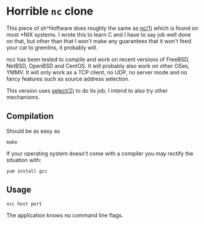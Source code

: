 # Horrible `nc` clone

This piece of sh^Hoftware does roughly the same as [nc(1)](https://www.freebsd.org/cgi/man.cgi?query=nc&sektion=1)
which is found on most \*NIX systems.  I wrote this to learn C and I
have to say job well done on that, but other than that I won't make any
guarantees that it won't feed your cat to gremlins, it probably will.

ncc has been tested to compile and work on recent versions of FreeBSD,
NetBSD, OpenBSD and CentOS.  It will probably also work on other OSes,
YMMV.  It will only work as a TCP client, no UDP, no server mode and no
fancy features such as source address selection.

This version uses [select(2)](https://www.freebsd.org/cgi/man.cgi?query=select&sektion=2)
to do its job, I intend to also try other mechanisms.


## Compilation

Should be as easy as

	make

If your operating system doesn't come with a compiler you may rectify
the situation with:

	yum install gcc


## Usage

	ncc host port

The application knows no command line flags.
